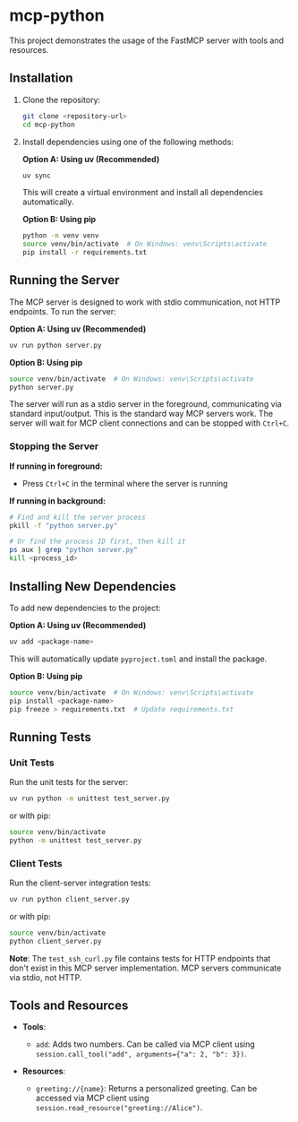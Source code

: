 # mcp-python

This project demonstrates the usage of the FastMCP server with tools and resources.

## Installation

1. Clone the repository:
   ```bash
   git clone <repository-url>
   cd mcp-python
   ```

2. Install dependencies using one of the following methods:

   **Option A: Using uv (Recommended)**
   ```bash
   uv sync
   ```
   This will create a virtual environment and install all dependencies automatically.

   **Option B: Using pip**
   ```bash
   python -m venv venv
   source venv/bin/activate  # On Windows: venv\Scripts\activate
   pip install -r requirements.txt
   ```

## Running the Server

The MCP server is designed to work with stdio communication, not HTTP endpoints. To run the server:

**Option A: Using uv (Recommended)**
```bash
uv run python server.py
```

**Option B: Using pip**
```bash
source venv/bin/activate  # On Windows: venv\Scripts\activate
python server.py
```

The server will run as a stdio server in the foreground, communicating via standard input/output. This is the standard way MCP servers work. The server will wait for MCP client connections and can be stopped with `Ctrl+C`.

### Stopping the Server

**If running in foreground:**
- Press `Ctrl+C` in the terminal where the server is running

**If running in background:**
```bash
# Find and kill the server process
pkill -f "python server.py"

# Or find the process ID first, then kill it
ps aux | grep "python server.py"
kill <process_id>
```

## Installing New Dependencies

To add new dependencies to the project:

**Option A: Using uv (Recommended)**
```bash
uv add <package-name>
```
This will automatically update `pyproject.toml` and install the package.

**Option B: Using pip**
```bash
source venv/bin/activate  # On Windows: venv\Scripts\activate
pip install <package-name>
pip freeze > requirements.txt  # Update requirements.txt
```

## Running Tests

### Unit Tests
Run the unit tests for the server:
```bash
uv run python -m unittest test_server.py
```
or with pip:
```bash
source venv/bin/activate
python -m unittest test_server.py
```

### Client Tests
Run the client-server integration tests:
```bash
uv run python client_server.py
```
or with pip:
```bash
source venv/bin/activate
python client_server.py
```

**Note**: The `test_ssh_curl.py` file contains tests for HTTP endpoints that don't exist in this MCP server implementation. MCP servers communicate via stdio, not HTTP.

## Tools and Resources

- **Tools**:
  - `add`: Adds two numbers. Can be called via MCP client using `session.call_tool("add", arguments={"a": 2, "b": 3})`.

- **Resources**:
  - `greeting://{name}`: Returns a personalized greeting. Can be accessed via MCP client using `session.read_resource("greeting://Alice")`.